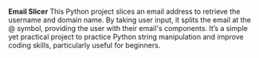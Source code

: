 **Email Slicer**
This Python project slices an email address to retrieve the username and domain name. By taking user input, it splits the email at the @ symbol, providing the user with their email's components. It’s a simple yet practical project to practice Python string manipulation and improve coding skills, particularly useful for beginners.
